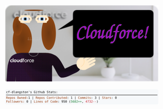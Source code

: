 <!-- 
Version 3.0.5
Built Wed Jun 26 2024 05:30:03 GMT+0000 (Coordinated Universal Time)
-->

<h1 align="center">
  <a href="https://github.com/cf-dlangston/cf-dlangston/tree/master/src" title="Click to View Source">
    <picture width="100%" alt="Dylan">
      <source media="(prefers-color-scheme: dark)" srcset="dylan-dark.svg?version=3.0.5">
      <img src="dylan-light.svg?version=3.0.5" alt="Dylan">
    </picture>
  </a>
</h1>

<div align="center">
  <picture width="100%" alt="Profile Info and Stats">
    <source media="(prefers-color-scheme: dark)" srcset="stats-dark.svg?version=3.0.5">
    <img src="stats-light.svg?version=3.0.5" alt="Profile Info and Stats">
  </picture>
</div>

